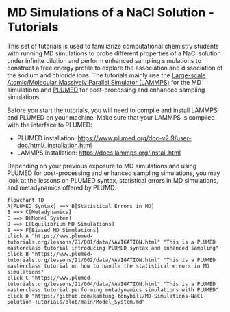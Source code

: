 # MD Simulations of a NaCl Solution - Tutorials

This set of tutorials is used to familiarize computational chemistry students with running MD simulations to probe different properties of a NaCl solution under infinite dilution and perform enhanced sampling simulations to construct a free energy profile to explore the association and dissociation of the sodium and chloride ions. The tutorials mainly use the [Large-scale Atomic/Molecular Massively Parallel Simulator (LAMMPS)](https://docs.lammps.org/Manual.html) for the MD simulations and [PLUMED](https://www.plumed.org/) for post-processing and enhanced sampling simulations.

Before you start the tutorials, you will need to compile and install LAMMPS and PLUMED on your machine. Make sure that your LAMMPS is compiled with the interface to PLUMED:
- PLUMED installation: https://www.plumed.org/doc-v2.9/user-doc/html/_installation.html
- LAMMPS installation: https://docs.lammps.org/Install.html

Depending on your previous exposure to MD simulations and using PLUMED for post-processing and enhanced sampling simulations, you may look at the lessons on PLUMED syntax, statistical errors in MD simulations, and metadynamics offered by PLUMD.

```mermaid
flowchart TD
A[PLUMED Syntax] ==> B[Statistical Errors in MD]
B ==> C[Metadynamics]
C ==> D[Model System]
D ==> E[Equilibrium MD Simulations]
E ==> F[Biased MD Simulations]
click A "https://www.plumed-tutorials.org/lessons/21/001/data/NAVIGATION.html" "This is a PLUMED masterclass tutorial introducing PLUMED syntax and enhanced sampling"
click B "https://www.plumed-tutorials.org/lessons/21/002/data/NAVIGATION.html" "This is a PLUMED masterclass tutorial on how to handle the statistical errors in MD simulations"
click C "https://www.plumed-tutorials.org/lessons/21/004/data/NAVIGATION.html" "This is a PLUMED masterclass tutorial performing metadynamics simulations with PLUMED"
click D "https://github.com/kamtung-tonybill/MD-Simulations-NaCl-Solution-Tutorials/blob/main/Model_System.md"
```
